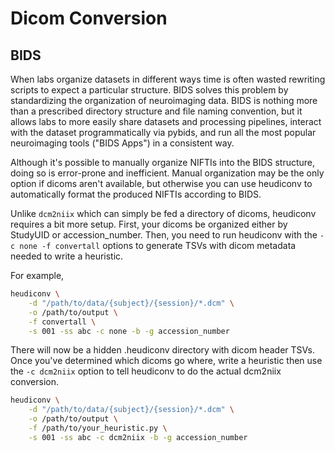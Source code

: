 
# Dicom Conversion

## BIDS

When labs organize datasets in different ways time is often wasted rewriting scripts to expect a particular structure. BIDS solves this problem by standardizing the organization of neuroimaging data. BIDS is nothing more than a prescribed directory structure and file naming convention, but it allows labs to more easily share datasets and processing pipelines, interact with the dataset programmatically via pybids, and run all the most popular neuroimaging tools ("BIDS Apps") in a consistent way.

Although it's possible to manually organize NIFTIs into the BIDS structure, doing so is error-prone and inefficient. Manual organization may be the only option if dicoms aren't available, but otherwise you can use heudiconv to automatically format the produced NIFTIs according to BIDS.

Unlike `dcm2niix` which can simply be fed a directory of dicoms, heudiconv requires a bit more setup. First, your dicoms be organized either by StudyUID or accession_number. Then, you need to run heudiconv with the `-c none -f convertall` options to generate TSVs with dicom metadata needed to write a heuristic.

For example,
```sh
heudiconv \
    -d "/path/to/data/{subject}/{session}/*.dcm" \
    -o /path/to/output \
    -f convertall \
    -s 001 -ss abc -c none -b -g accession_number
```
There will now be a hidden .heudiconv directory with dicom header TSVs. Once you've determined which dicoms go where, write a heuristic then use the `-c dcm2niix` option to tell heudiconv to do the actual dcm2niix conversion.
```sh
heudiconv \
    -d "/path/to/data/{subject}/{session}/*.dcm" \
    -o /path/to/output \
    -f /path/to/your_heuristic.py \
    -s 001 -ss abc -c dcm2niix -b -g accession_number
```
